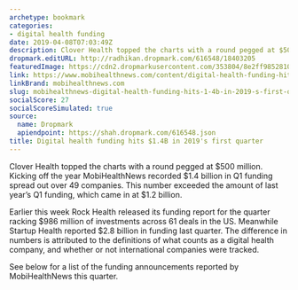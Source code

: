 ```yaml
---
archetype: bookmark
categories:
- digital health funding
date: 2019-04-08T07:03:49Z
description: Clover Health topped the charts with a round pegged at $500 million.
dropmark.editURL: http://radhikan.dropmark.com/616548/18403205
featuredImage: https://cdn2.dropmarkusercontent.com/353804/8e2ff98528108bc5b9e18258aabb98d2235fd50ab955b172635f7ff96287302f/thumbnail/money_25_24.jpg?Expires=1557430062&Signature=DoNMXb0cOlRaIJyXKqBuThlbqOdzSq1nT8Fr5Rl1HXy~eCnSEL8F4jH9KG7ahjT~hmlp0iZSxb~PW5-7JauT0ldoCRuyfhPOvVqAQJrJUOC3q8mxUVmnpOKgsSqDiCStI6vVXWjlkja2xJM1wxe-N6xkfeQ9Lpy-9jL0hGzVi6A6WfVEmG5UI-ZbiggWncqI5784T3sIFParYZoZv4KBawmK9nPPVXoGxl4fNvl7b~NzzqkY9tdKCcpCpkjVT0~8OEw5eS8u07LFDeS3hTbrUfHHbjYfImWFI-qNGrcpzdMHfdJ7n~Qt-HlQi3BExbifdsJ8Os58zDVwbC2HhLeCDw__&Key-Pair-Id=APKAITQYWVEN757ZA4KQ
link: https://www.mobihealthnews.com/content/digital-health-funding-hits-14b-2019s-first-quarter
linkBrand: mobihealthnews.com
slug: mobihealthnews-digital-health-funding-hits-1-4b-in-2019-s-first-quarter
socialScore: 27
socialScoreSimulated: true
source:
  name: Dropmark
  apiendpoint: https://shah.dropmark.com/616548.json
title: Digital health funding hits $1.4B in 2019's first quarter
---
```

Clover Health topped the charts with a round pegged at $500 million. Kicking off the year MobiHealthNews recorded $1.4 billion in Q1 funding spread out over 49 companies. This number exceeded the amount of last year’s Q1 funding, which came in at $1.2 billion.
 
Earlier this week Rock Health released its funding report for the quarter racking $986 million of investments across 61 deals in the US. Meanwhile Startup Health reported $2.8 billion in funding last quarter. The difference in numbers is attributed to the definitions of what counts as a digital health company, and whether or not international companies were tracked.
 
See below for a list of the funding announcements reported by MobiHealthNews this quarter.
 

